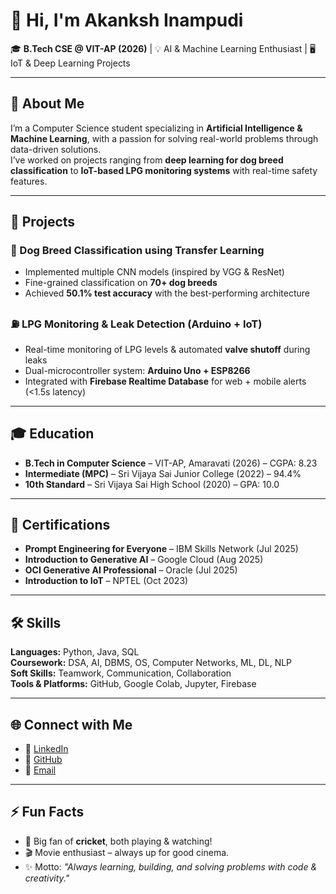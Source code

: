 # 👋 Hi, I'm Akanksh Inampudi  

🎓 **B.Tech CSE @ VIT-AP (2026)** | 💡 AI & Machine Learning Enthusiast | 🖥️ IoT & Deep Learning Projects  

---

## 🚀 About Me  
I’m a Computer Science student specializing in **Artificial Intelligence & Machine Learning**, with a passion for solving real-world problems through data-driven solutions.  
I’ve worked on projects ranging from **deep learning for dog breed classification** to **IoT-based LPG monitoring systems** with real-time safety features.  

---

## 🔬 Projects  

### 🐶 Dog Breed Classification using Transfer Learning  
- Implemented multiple CNN models (inspired by VGG & ResNet)  
- Fine-grained classification on **70+ dog breeds**  
- Achieved **50.1% test accuracy** with the best-performing architecture  

### ⛽ LPG Monitoring & Leak Detection (Arduino + IoT)  
- Real-time monitoring of LPG levels & automated **valve shutoff** during leaks  
- Dual-microcontroller system: **Arduino Uno + ESP8266**  
- Integrated with **Firebase Realtime Database** for web + mobile alerts (<1.5s latency)  

---

## 🎓 Education  
- **B.Tech in Computer Science** – VIT-AP, Amaravati (2026) – CGPA: 8.23  
- **Intermediate (MPC)** – Sri Vijaya Sai Junior College (2022) – 94.4%  
- **10th Standard** – Sri Vijaya Sai High School (2020) – GPA: 10.0  

---

## 📜 Certifications  
- **Prompt Engineering for Everyone** – IBM Skills Network (Jul 2025)  
- **Introduction to Generative AI** – Google Cloud (Aug 2025)  
- **OCI Generative AI Professional** – Oracle (Jul 2025)  
- **Introduction to IoT** – NPTEL (Oct 2023)  

---

## 🛠️ Skills  

**Languages:** Python, Java, SQL  
**Coursework:** DSA, AI, DBMS, OS, Computer Networks, ML, DL, NLP  
**Soft Skills:** Teamwork, Communication, Collaboration  
**Tools & Platforms:** GitHub, Google Colab, Jupyter, Firebase  

---



## 🌐 Connect with Me  

- 💼 [LinkedIn](https://www.linkedin.com/in/akanksh-inampudi-84a65824a/)  
- 📂 [GitHub](https://github.com/Akanksh116)  
- 📧 [Email](mailto:akankshinampudi@gmail.com)  

---

## ⚡ Fun Facts  
- 🏏 Big fan of **cricket**, both playing & watching!  
- 🎬 Movie enthusiast – always up for good cinema.  
- ✨ Motto: *"Always learning, building, and solving problems with code & creativity."*  

